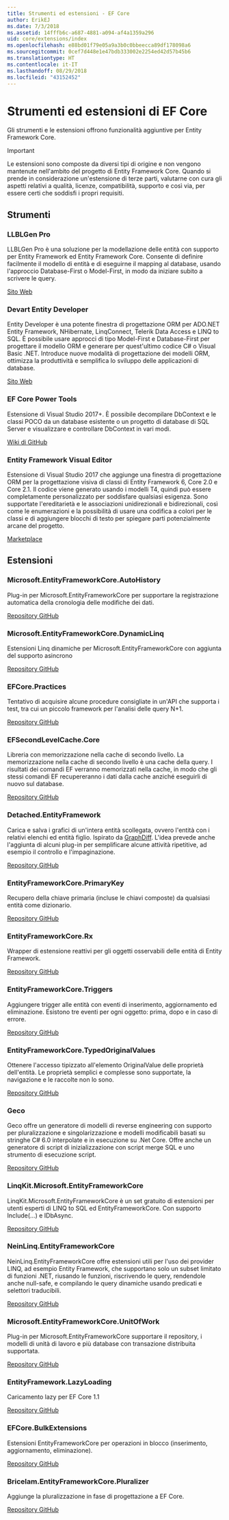 ```yaml
---
title: Strumenti ed estensioni - EF Core
author: ErikEJ
ms.date: 7/3/2018
ms.assetid: 14fffb6c-a687-4881-a094-af4a1359a296
uid: core/extensions/index
ms.openlocfilehash: e88bd01f79e05a9a3b0c0bbeecca89df178098a6
ms.sourcegitcommit: 0cef7d448e1e47bdb333002e2254ed42d57b45b6
ms.translationtype: HT
ms.contentlocale: it-IT
ms.lasthandoff: 08/29/2018
ms.locfileid: "43152452"
---
```

# <a name="ef-core-tools--extensions"></a>Strumenti ed estensioni di EF Core

Gli strumenti e le estensioni offrono funzionalità aggiuntive per Entity Framework Core.

> [!IMPORTANT]  
> Le estensioni sono composte da diversi tipi di origine e non vengono mantenute nell'ambito del progetto di Entity Framework Core. Quando si prende in considerazione un'estensione di terze parti, valutarne con cura gli aspetti relativi a qualità, licenze, compatibilità, supporto e così via, per essere certi che soddisfi i propri requisiti.

## <a name="tools"></a>Strumenti

### <a name="llblgen-pro"></a>LLBLGen Pro

LLBLGen Pro è una soluzione per la modellazione delle entità con supporto per Entity Framework ed Entity Framework Core. Consente di definire facilmente il modello di entità e di eseguirne il mapping al database, usando l'approccio Database-First o Model-First, in modo da iniziare subito a scrivere le query.

[Sito Web](https://www.llblgen.com/)

### <a name="devart-entity-developer"></a>Devart Entity Developer

Entity Developer è una potente finestra di progettazione ORM per ADO.NET Entity Framework, NHibernate, LinqConnect, Telerik Data Access e LINQ to SQL. È possibile usare approcci di tipo Model-First e Database-First per progettare il modello ORM e generare per quest'ultimo codice C# o Visual Basic .NET. Introduce nuove modalità di progettazione dei modelli ORM, ottimizza la produttività e semplifica lo sviluppo delle applicazioni di database.

[Sito Web](https://www.devart.com/entitydeveloper/)

### <a name="ef-core-power-tools"></a>EF Core Power Tools

Estensione di Visual Studio 2017+. È possibile decompilare DbContext e le classi POCO da un database esistente o un progetto di database di SQL Server e visualizzare e controllare DbContext in vari modi.

[Wiki di GitHub](https://github.com/ErikEJ/SqlCeToolbox/wiki/EF-Core-Power-Tools)

### <a name="entity-framework-visual-editor"></a>Entity Framework Visual Editor

Estensione di Visual Studio 2017 che aggiunge una finestra di progettazione ORM per la progettazione visiva di classi di Entity Framework 6, Core 2.0 e Core 2.1. Il codice viene generato usando i modelli T4, quindi può essere completamente personalizzato per soddisfare qualsiasi esigenza. Sono supportate l'ereditarietà e le associazioni unidirezionali e bidirezionali, così come le enumerazioni e la possibilità di usare una codifica a colori per le classi e di aggiungere blocchi di testo per spiegare parti potenzialmente arcane del progetto.

[Marketplace](https://marketplace.visualstudio.com/items?itemName=michaelsawczyn.EFDesigner)

## <a name="extensions"></a>Estensioni

### <a name="microsoftentityframeworkcoreautohistory"></a>Microsoft.EntityFrameworkCore.AutoHistory

Plug-in per Microsoft.EntityFrameworkCore per supportare la registrazione automatica della cronologia delle modifiche dei dati.

[Repository GitHub](https://github.com/Arch/AutoHistory/)

### <a name="microsoftentityframeworkcoredynamiclinq"></a>Microsoft.EntityFrameworkCore.DynamicLinq

Estensioni Linq dinamiche per Microsoft.EntityFrameworkCore con aggiunta del supporto asincrono

 [Repository GitHub](https://github.com/StefH/System.Linq.Dynamic.Core/)

### <a name="efcorepractices"></a>EFCore.Practices

Tentativo di acquisire alcune procedure consigliate in un'API che supporta i test, tra cui un piccolo framework per l'analisi delle query N+1.

[Repository GitHub](https://github.com/riezebosch/efcore-practices/tree/master/src/EFCore.Practices/)

### <a name="efsecondlevelcachecore"></a>EFSecondLevelCache.Core

Libreria con memorizzazione nella cache di secondo livello. La memorizzazione nella cache di secondo livello è una cache della query. I risultati dei comandi EF verranno memorizzati nella cache, in modo che gli stessi comandi EF recupereranno i dati dalla cache anziché eseguirli di nuovo sul database.

[Repository GitHub](https://github.com/VahidN/EFSecondLevelCache.Core/)

### <a name="detachedentityframework"></a>Detached.EntityFramework

Carica e salva i grafici di un'intera entità scollegata, ovvero l'entità con i relativi elenchi ed entità figlio. Ispirato da [GraphDiff](https://github.com/refactorthis/GraphDiff/). L'idea prevede anche l'aggiunta di alcuni plug-in per semplificare alcune attività ripetitive, ad esempio il controllo e l'impaginazione.

[Repository GitHub](https://github.com/leonardoporro/Detached/)

### <a name="entityframeworkcoreprimarykey"></a>EntityFrameworkCore.PrimaryKey

Recupero della chiave primaria (incluse le chiavi composte) da qualsiasi entità come dizionario.

[Repository GitHub](https://github.com/NickStrupat/EntityFramework.PrimaryKey/)

### <a name="entityframeworkcorerx"></a>EntityFrameworkCore.Rx

Wrapper di estensione reattivi per gli oggetti osservabili delle entità di Entity Framework.

[Repository GitHub](https://github.com/NickStrupat/EntityFramework.Rx/)

### <a name="entityframeworkcoretriggers"></a>EntityFrameworkCore.Triggers

Aggiungere trigger alle entità con eventi di inserimento, aggiornamento ed eliminazione. Esistono tre eventi per ogni oggetto: prima, dopo e in caso di errore.

[Repository GitHub](https://github.com/NickStrupat/EntityFramework.Triggers/)

### <a name="entityframeworkcoretypedoriginalvalues"></a>EntityFrameworkCore.TypedOriginalValues

Ottenere l'accesso tipizzato all'elemento OriginalValue delle proprietà dell'entità. Le proprietà semplici e complesse sono supportate, la navigazione e le raccolte non lo sono.

[Repository GitHub](https://github.com/NickStrupat/EntityFramework.TypedOriginalValues/)

### <a name="geco"></a>Geco

Geco offre un generatore di modelli di reverse engineering con supporto per pluralizzazione e singolarizzazione e modelli modificabili basati su stringhe C# 6.0 interpolate e in esecuzione su .Net Core. Offre anche un generatore di script di inizializzazione con script merge SQL e uno strumento di esecuzione script.

[Repository GitHub](https://github.com/iQuarc/Geco)

### <a name="linqkitmicrosoftentityframeworkcore"></a>LinqKit.Microsoft.EntityFrameworkCore

LinqKit.Microsoft.EntityFrameworkCore è un set gratuito di estensioni per utenti esperti di LINQ to SQL ed EntityFrameworkCore. Con supporto Include(...) e IDbAsync.

[Repository GitHub](https://github.com/scottksmith95/LINQKit/)

### <a name="neinlinqentityframeworkcore"></a>NeinLinq.EntityFrameworkCore

NeinLinq.EntityFrameworkCore offre estensioni utili per l'uso dei provider LINQ, ad esempio Entity Framework, che supportano solo un subset limitato di funzioni .NET, riusando le funzioni, riscrivendo le query, rendendole anche null-safe, e compilando le query dinamiche usando predicati e selettori traducibili.

[Repository GitHub](https://github.com/axelheer/nein-linq/)

### <a name="microsoftentityframeworkcoreunitofwork"></a>Microsoft.EntityFrameworkCore.UnitOfWork

Plug-in per Microsoft.EntityFrameworkCore supportare il repository, i modelli di unità di lavoro e più database con transazione distribuita supportata.

[Repository GitHub](https://github.com/Arch/UnitOfWork/)

### <a name="entityframeworklazyloading"></a>EntityFramework.LazyLoading

Caricamento lazy per EF Core 1.1

[Repository GitHub](https://github.com/darxis/EntityFramework.LazyLoading)

### <a name="efcorebulkextensions"></a>EFCore.BulkExtensions

Estensioni EntityFrameworkCore per operazioni in blocco (inserimento, aggiornamento, eliminazione).

[Repository GitHub](https://github.com/borisdj/EFCore.BulkExtensions)

### <a name="bricelamentityframeworkcorepluralizer"></a>Bricelam.EntityFrameworkCore.Pluralizer

Aggiunge la pluralizzazione in fase di progettazione a EF Core.

[Repository GitHub](https://github.com/bricelam/EFCore.Pluralizer)
